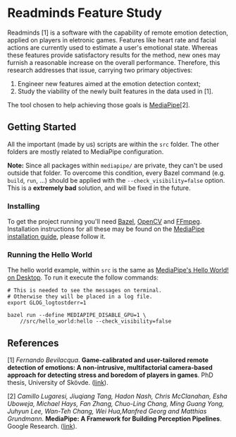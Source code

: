 # Readminds Feature Study
Readminds [1] is a software with the capability of remote emotion detection, applied on players in eletronic games. Features like heart rate and facial actions are currently used to estimate a user's emotional state. Whereas these features provide satisfactory results for the method, new ones may furnish a reasonable increase on the overall performance. Therefore, this research addresses that issue, carrying two primary objectives:
1. Engineer new features aimed at the emotion detection context;
2. Study the viability of the newly built features in the data used in [1].

The tool chosen to help achieving those goals is [MediaPipe](https://mediapipe.dev/)[2].

## Getting Started
All the important (made by us) scripts are within the `src` folder. The other folders are mostly related to MediaPipe configuration.

**Note:** Since all packages within `mediapipe/` are private, they can't be used outside that folder. To overcome this condition, every Bazel command (e.g. `build`, `run`, ...) should be applied with the `--check_visibility=false` option. This is a **extremely bad** solution, and will be fixed in the future.

### Installing
To get the project running you'll need [Bazel](https://bazel.build/), [OpenCV](https://opencv.org/) and [FFmpeg](https://ffmpeg.org/). Installation instructions for all these may be found on the [MediaPipe installation guide](https://google.github.io/mediapipe/getting_started/install.html), please follow it.

### Running the Hello World
The hello world example, within `src` is the same as [MediaPipe's Hello World! on Desktop](https://google.github.io/mediapipe/getting_started/hello_world_desktop.html). To run it execute the follow commands:

```
# This is needed to see the messages on terminal.
# Otherwise they will be placed in a log file.
export GLOG_logtostderr=1
```

```
bazel run --define MEDIAPIPE_DISABLE_GPU=1 \
    //src/hello_world:hello --check_visibility=false
```

## References
[1] _Fernando Bevilacqua_. **Game-calibrated and user-tailored remote detection of emotions:  A non-intrusive,  multifactorial camera-based approach for detecting stress and boredom of players in games**. PhD thesis, University of Skövde. ([link](http://his.diva-portal.org/smash/record.jsf?pid=diva2%3A1259426&dswid=6525)).

[2] _Camillo Lugaresi, Jiuqiang Tang, Hadon Nash, Chris McClanahan, Esha Uboweja, Michael Hays, Fan Zhang, Chuo-Ling Chang, Ming Guang Yong, Juhyun Lee, Wan-Teh Chang, Wei Hua,Manfred Georg and Matthias Grundmann_. **MediaPipe: A Framework for Building Perception Pipelines**. Google Research. ([link](https://arxiv.org/abs/1906.08172)).
